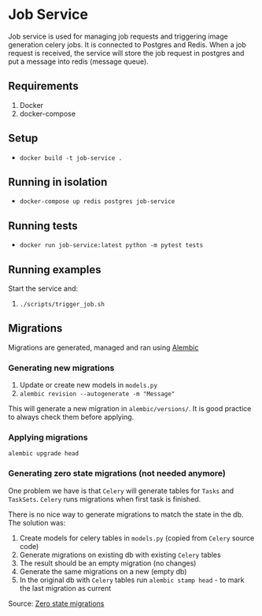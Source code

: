 # Job Service
Job service is used for managing job requests and triggering image generation
celery jobs. It is connected to Postgres and Redis.
When a job request is received, the service will store the job request in
postgres and put a message into redis (message queue).

## Requirements
1. Docker
2. docker-compose

## Setup
* `docker build -t job-service .`

## Running in isolation
* `docker-compose up redis postgres job-service`

## Running tests
* `docker run job-service:latest python -m pytest tests`

## Running examples
Start the service and:
1. `./scripts/trigger_job.sh`

## Migrations
Migrations are generated, managed and ran using
[Alembic](https://alembic.sqlalchemy.org/en/latest/)

### Generating new migrations
1. Update or create new models in `models.py`
2. `alembic revision --autogenerate -m "Message"`

This will generate a new migration in `alembic/versions/`. It is good practice
to always check them before applying.

### Applying migrations
`alembic upgrade head`

### Generating zero state migrations (not needed anymore)
One problem we have is that `Celery` will generate tables for `Tasks` and
`TaskSets`. `Celery` runs migrations when first task is finished.

There is no nice way to generate migrations to match the state in
the db. The solution was:
1. Create models for celery tables in `models.py` (copied from `Celery` source
   code)
2. Generate migrations on existing db with existing `Celery` tables
3. The result should be an empty migration (no changes)
4. Generate the same migrations on a new (empty db)
5. In the original db with `Celery` tables run `alembic stamp head` - to mark
   the last migration as current

Source: [Zero state
migrations](https://stackoverflow.com/questions/52121596/creating-zero-state-migration-for-existing-db-with-sqlalchemy-alembic-and-fak)
